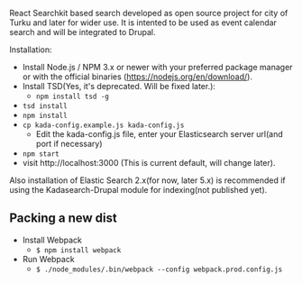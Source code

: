 React Searchkit based search developed as open source project for city of Turku and later for wider use. It is intented to be used as event calendar search and will be integrated to Drupal.

Installation:

- Install Node.js / NPM 3.x or newer with your preferred package manager or with the official binaries (https://nodejs.org/en/download/). 
- Install TSD(Yes, it's deprecated. Will be fixed later.):
	- `npm install tsd -g`
- `tsd install`
- `npm install`
- `cp kada-config.example.js kada-config.js`
  - Edit the kada-config.js file, enter your Elasticsearch server url(and port if necessary)
- `npm start`
- visit http://localhost:3000 (This is current default, will change later).

Also installation of Elastic Search 2.x(for now, later 5.x) is recommended if using the Kadasearch-Drupal module for indexing(not published yet).

## Packing a new dist

- Install Webpack
  - `$ npm install webpack`
- Run Webpack
  - `$ ./node_modules/.bin/webpack --config webpack.prod.config.js`

